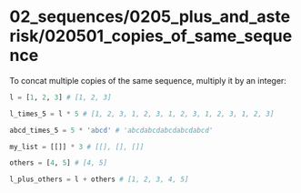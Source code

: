 # 02_sequences/0205_plus_and_asterisk/020501_copies_of_same_sequence

To concat multiple copies of the same sequence, multiply
it by an integer:
```python
l = [1, 2, 3] # [1, 2, 3]

l_times_5 = l * 5 # [1, 2, 3, 1, 2, 3, 1, 2, 3, 1, 2, 3, 1, 2, 3]

abcd_times_5 = 5 * 'abcd' # 'abcdabcdabcdabcdabcd'

my_list = [[]] * 3 # [[], [], []]

others = [4, 5] # [4, 5]

l_plus_others = l + others # [1, 2, 3, 4, 5]
```